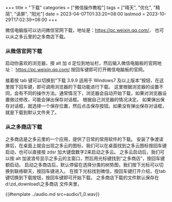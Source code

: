 +++
title = "下载"
categories = ["微信操作教程"]
tags = ["晴天", "优化", "精简", "读屏", "阳光"]
date = 2023-04-07T01:33:20+08:00
lastmod = 2023-10-29T17:02:39+08:00
+++


微信电脑版可以访问微信官网下载，地址是：<https://pc.weixin.qq.com/>， 也可以从之多云里的之多商店下载。

### 从微信官网下载

启动你喜欢的浏览器，按 alt 加 d 定位到地址栏，然后输入微信电脑板的官网地址：
<https://pc.weixin.qq.com/>
按回车键即可打开微信电脑板的官网。

接着按 tab 键可以切换到“下载 3.9.9 适用于 Windows7 及以上版本”按钮，在这里按下回车键，即可调用浏览器的下载功能进行下载。
这里根据浏览器的设置不同，会有不同的操作方法。通常情况下，浏览器会自动开始下载，如果对浏览器设置做过修改，可能会弹出保存对话框。
根据自己浏览器的情况决定。
如果弹出保存对话框，就选择一个保存位置，然后点击保存按钮。如果没有弹出保存对话框，就是下载到默认文件夹了。


### 从之多商店下载

之多商店是之多云里的一个应用，提供了日常的常用软件的下载。
安装了争渡读屏后，在桌面上就会出现之多云的图标，我们可以在桌面找到之多云图标按回车键启动，也可以直接按 zdsr 加大键盘数字2来启动之多云。
之多云启动后，我们可以按 alt 加波浪号显示之多云的主窗口，然后用光标键找到“之多商店”，按回车键额启动。
启动之多商店后，默认停留在选择分类的树势图，我们按下光标可以切换到联络聊天，按回车键进入。
在按下光标找到微信，按回车键打开介绍，在tab 键切换到下载按钮，按回车键即可开始下载。
之多商店下载的文件默认保存在 d:\zd_download\之多商店 文件夹里，

{{#template ../audio.md src=audio/1_0.wav}}
